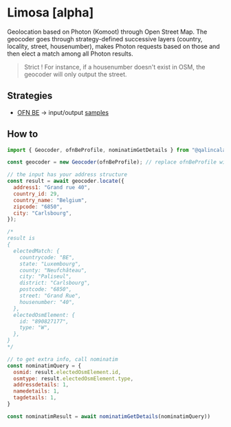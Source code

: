 # Limosa [alpha]

Geolocation based on Photon (Komoot) through Open Street Map. The geocoder goes through strategy-defined successive layers (country, locality, street, housenumber), makes Photon requests based on those and then elect a match among all Photon results.

> Strict ! For instance, if a housenumber doesn't exist in OSM, the geocoder will only output the street.

## Strategies

* [OFN BE](/configs/ofnBe.js) -> input/output [samples](https://github.com/qalincalabs/limosa/blob/main/configs/ofnBe.test.js#L20)

## How to

```javascript
import { Geocoder, ofnBeProfile, nominatimGetDetails } from "@qalincalabs/limosa";

const geocoder = new Geocoder(ofnBeProfile); // replace ofnBeProfile with your own defined profile

// the input has your address structure
const result = await geocoder.locate({
  address1: "Grand rue 40",
  country_id: 29,
  country_name: "Belgium",
  zipcode: "6850",
  city: "Carlsbourg",
});

/*
result is
{
  electedMatch: {
    countrycode: "BE",
    state: "Luxembourg",
    county: "Neufchâteau",
    city: "Paliseul",
    district: "Carlsbourg",
    postcode: "6850",
    street: "Grand Rue",
    housenumber: "40",
  },
  electedOsmElement: {
    id: "890827177",
    type: "W",
  },
}
*/

// to get extra info, call nominatim
const nominatimQuery = {
  osmid: result.electedOsmElement.id,
  osmtype: result.electedOsmElement.type,
  addressdetails: 1,
  namedetails: 1,
  tagdetails: 1,
}

const nominatimResult = await nominatimGetDetails(nominatimQuery))
```
